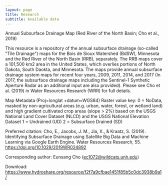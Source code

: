 ```yaml
---
layout: page
title: Research
subtitle: Available data
---
```

Annual Subsurface Drainage Map (Red River of the North Basin; Cho et al., 2019)

This resource is a repository of the annual subsurface drainage (so-called "Tile Drainage") maps for the Bois de Sioux Watershed (BdSW), Minnesota and the Red River of the North Basin (RRB), separately. The RRB maps cover a 101,500 km2 area in the United States, which overlies portions of North Dakota, South Daokta, and Minnesota. The maps provide annual subsurface drainage system maps for recent four years, 2009, 2011, 2014, and 2017 (In 2017, the subsurface drainage maps including the Sentinel-1 Synthetic Aperture Radar as an additional input are also provided). Please see Cho et al. (2019) in Water Resources Research (WRR) for full details.

Map Metadata (Proj=longlat +datum=WGS84)
Raster value key:
0 = NoData, masked by non-agricultural areas (e.g. urban, water, forest, or wetland land) and high gradient cultivated crop areas (slope > 2%) based on the USGS National Land Cover Dataset (NLCD) and the USGS National Elevation Dataset
1 = Undrained (UD)
2 = Subsurface Drained (SD)

Preferred citation:
Cho, E., Jacobs, J. M., Jia, X., & Kraatz, S. (2019). Identifying Subsurface Drainage using Satellite Big Data and Machine Learning via Google Earth Engine. Water Resources Research, 55. https://doi.org/10.1029/2019WR024892

Corresponding author: Eunsang Cho (ec1072@wildcats.unh.edu)

Download: https://www.hydroshare.org/resource/f2f7a9cfbae1451f85b5c0dc3938b9a1/
